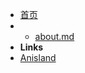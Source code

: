 * [首页]()
* -  [about.md](about.md) 
* **Links**
* [<i class="fa-brands fa-github"></i> Anisland](https://github.com/6bir/Anisland)